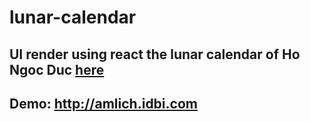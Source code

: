 # lunar-calendar

## UI render using react the lunar calendar of Ho Ngoc Duc [here](https://www.informatik.uni-leipzig.de/~duc/amlich/)
## Demo: http://amlich.idbi.com
